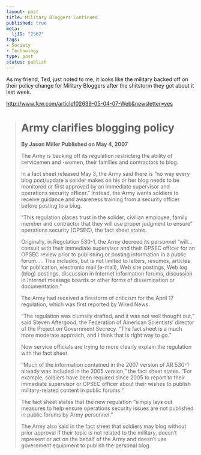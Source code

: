 ```yaml
--- 
layout: post
title: Military Bloggers Continued
published: true
meta: 
  ljID: "2562"
tags: 
- Society
- Technology
type: post
status: publish
---
```

As my friend, Ted, just noted to me, it looks like the military backed off on their policy change for Military Bloggers after the shitstorm they got about it last week.

<a href="http://www.fcw.com/article102639-05-04-07-Web&newsletter=yes">http://www.fcw.com/article102639-05-04-07-Web&newsletter=yes</a>



<blockquote><h1>Army clarifies blogging policy</h1>

<b>By Jason Miller
Published on May 4, 2007</b>

The Army is backing off its regulation restricting the ability of servicemen and -women, their families and contractors to blog.

In a fact sheet released May 3, the Army said there is “no way every blog post/update a solider makes on his or her blog needs to be monitored or first approved by an immediate supervisor and operations security officer.” Instead, the Army wants soldiers to receive guidance and awareness training from a security officer before posting to a blog.

“This regulation places trust in the solider, civilian employee, family member and contractor that they will use proper judgment to ensure” operations security (OPSEC), the fact sheet states.

Originally, in Regulation 530-1, the Army decreed its personnel “will…consult with their immediate supervisor and their OPSEC officer for an OPSEC review prior to publishing or posting information in a public forum. … This includes, but is not limited to letters, resumes, articles for publication, electronic mail (e-mail), Web site postings, Web log (blog) postings, discussion in Internet information forums, discussion in Internet message boards or other forms of dissemination or documentation.” 

The Army had received a firestorm of criticism for the April 17 regulation, which was first reported by Wired News.

“The regulation was clumsily drafted, and it was not well thought out,” said Steven Aftergood, the Federation of American Scientists’ director of the Project on Government Secrecy. “The fact sheet is a much more moderate approach, and I think that is right way to go.”

Now service officials are trying to more clearly explain the regulation with the fact sheet.

“Much of the information contained in the 2007 version of AR 530-1 already was included in the 2005 version,” the fact sheet states. “For example, soldiers have been required since 2005 to report to their immediate supervisor or OPSEC officer about their wishes to publish military-related content in public forums.”

The fact sheet states that the new regulation “simply lays out measures to help ensure operations security issues are not published in public forums by Army personnel.”

The Army also said in the fact sheet that soldiers may blog without prior approval if their topic is not related to the military, doesn’t represent or act on the behalf of the Army and doesn’t use government equipment to publish the personal blog.</blockquote>
